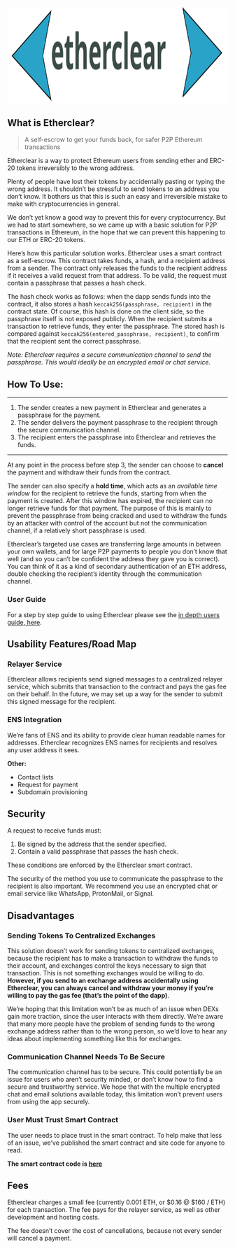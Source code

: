 <div style="display: flex; direction: row; justify-content: center; margin-bottom: 32px;">
  <img src="./etherclear-logo.svg" alt="Etherclear logo" style="height: 220px; width: 540px" />
</div>


## What is Etherclear?

> A self-escrow to get your funds back, for safer P2P Ethereum transactions

Etherclear is a way to protect Ethereum users from sending ether and ERC-20 tokens irreversibly to the wrong address.

Plenty of people have lost their tokens by accidentally pasting or typing the wrong address. It shouldn’t be stressful to send tokens to an address you don’t know. It bothers us that this is such an easy and irreversible mistake to make with cryptocurrencies in general. 

We don’t yet know a good way to prevent this for every cryptocurrency. But we had to start somewhere, so we came up with a basic solution for P2P transactions in Ethereum, in the hope that we can prevent this happening to our ETH or ERC-20 tokens.

Here’s how this particular solution works. Etherclear uses a smart contract as a self-escrow. This contract takes funds, a hash, and a recipient address from a sender. The contract only releases the funds to the recipient address if it receives a valid request from that address. To be valid, the request must contain a passphrase that passes a hash check.

The hash check works as follows: when the dapp sends funds into the contract, it also stores a hash `keccak256(passphrase, recipient)` in the contract state. Of course, this hash is done on the client side, so the passphrase itself is not exposed publicly. When the recipient submits a transaction to retrieve funds, they enter the passphrase. The stored hash is compared against `keccak256(entered_passphrase, recipient)`, to confirm that the recipient sent the correct passphrase.

*Note: Etherclear requires a secure communication channel to send the passphrase. This would ideally be an encrypted email or chat service.*

## How To Use:

----
1. The sender creates a new payment in Etherclear and generates a passphrase for the payment.
2. The sender delivers the payment passphrase to the recipient through the secure communication channel.
3. The recipient enters the passphrase into Etherclear and retrieves the funds.
----
At any point in the process before step 3, the sender can choose to **cancel** the payment and withdraw their funds from the contract.

The sender can also specify a **hold time**, which acts as an *available time window* for the recipient to retrieve the funds, starting from when the payment is created. After this window has expired, the recipient can no longer retrieve funds for that payment. The purpose of this is mainly to prevent the passphrase from being cracked and used to withdraw the funds by an attacker with control of the account but not the communication channel, if a relatively short passphrase is used.

Etherclear’s targeted use cases are transferring large amounts in between your own wallets, and for large P2P payments to people you don’t know that well (and so you can’t be confident the address they gave you is correct). You can think of it as a kind of secondary authentication of an ETH address, double checking the recipient’s identity through the communication channel.

### User Guide
For a step by step guide to using Etherclear please see the [in depth users guide, here](https://docs.google.com/document/d/1UEobbwmL78Yhy6vjY4yGEdYThFIiHOieujM5TfM1dp4/edit).


## Usability Features/Road Map

### Relayer Service

Etherclear allows recipients send signed messages to a centralized relayer service, which submits that transaction to the contract and pays the gas fee on their behalf. In the future, we may set up a way for the sender to submit this signed message for the recipient.

### ENS Integration

We’re fans of ENS and its ability to provide clear human readable names for addresses. Etherclear recognizes ENS names for recipients and resolves any user address it sees.

**Other:**
- Contact lists
- Request for payment
- Subdomain provisioning

## Security
A request to receive funds must:
1. Be signed by the address that the sender specified.
2. Contain a valid passphrase that passes the hash check.

These conditions are enforced by the Etherclear smart contract.

The security of the method you use to communicate the passphrase to the recipient is also important. We recommend you use an encrypted chat or email service like WhatsApp, ProtonMail, or Signal.

## Disadvantages
### Sending Tokens To Centralized Exchanges

This solution doesn’t work for sending tokens to centralized exchanges, because the recipient has to make a transaction to withdraw the funds to their account, and exchanges control the keys necessary to sign that transaction. This is not something exchanges would be willing to do. **However, if you send to an exchange address accidentally using Etherclear, you can always cancel and withdraw your money if you’re willing to pay the gas fee (that’s the point of the dapp)**. 

We’re hoping that this limitation won’t be as much of an issue when DEXs gain more traction, since the user interacts with them directly. We’re aware that many more people have the problem of sending funds to the wrong  exchange address rather than to the wrong person, so we’d love to hear any ideas about implementing something like this for exchanges.

### Communication Channel Needs To Be Secure

The communication channel has to be secure. This could potentially be an issue for users who aren’t security minded, or don’t know how to find a secure and trustworthy service. We hope that with the multiple encrypted chat and email solutions available today, this limitation won’t prevent users from using the app securely.

### User Must Trust Smart Contract

The user needs to place trust in the smart contract. To help make that less of an issue, we’ve published the smart contract and site code for anyone to read.

**The smart contract code is [here](https://github.com/etherclearapp/etherclear_contracts)**

## Fees

Etherclear charges a small fee (currently 0.001 ETH, or $0.16 @ $160 / ETH) for each transaction. The fee pays for the relayer service, as well as other development and hosting costs.

The fee doesn’t cover the cost of cancellations, because not every sender will cancel a payment.
